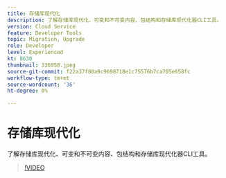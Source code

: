 ```yaml
---
title: 存储库现代化
description: 了解存储库现代化、可变和不可变内容、包结构和存储库现代化器CLI工具。
version: Cloud Service
feature: Developer Tools
topic: Migration, Upgrade
role: Developer
level: Experienced
kt: 8630
thumbnail: 336958.jpeg
source-git-commit: f22a37f80a9c9698718e1c75576b7ca705e658fc
workflow-type: tm+mt
source-wordcount: '36'
ht-degree: 0%

---
```



# 存储库现代化

了解存储库现代化、可变和不可变内容、包结构和存储库现代化器CLI工具。

>[!VIDEO](https://video.tv.adobe.com/v/336958/?quality=12&learn=on)
